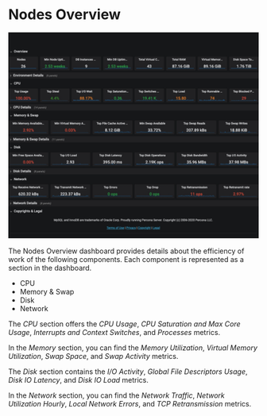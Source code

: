# Nodes Overview

![image](../_images/PMM_Nodes_Overview_full.jpg)

The Nodes Overview dashboard provides details about the efficiency of work of the following components. Each component is represented as a section in the dashboard.

* CPU
* Memory & Swap
* Disk
* Network

The *CPU* section offers the *CPU Usage*, *CPU Saturation and Max Core Usage*, *Interrupts and Context Switches*, and *Processes* metrics.

In the *Memory* section, you can find the *Memory Utilization*, *Virtual Memory Utilization*, *Swap Space*, and *Swap Activity* metrics.

The *Disk* section contains the *I/O Activity*, *Global File Descriptors Usage*, *Disk IO Latency*, and *Disk IO Load* metrics.

In the *Network* section, you can find the *Network Traffic*, *Network Utilization Hourly*, *Local Network Errors*, and *TCP Retransmission* metrics.
